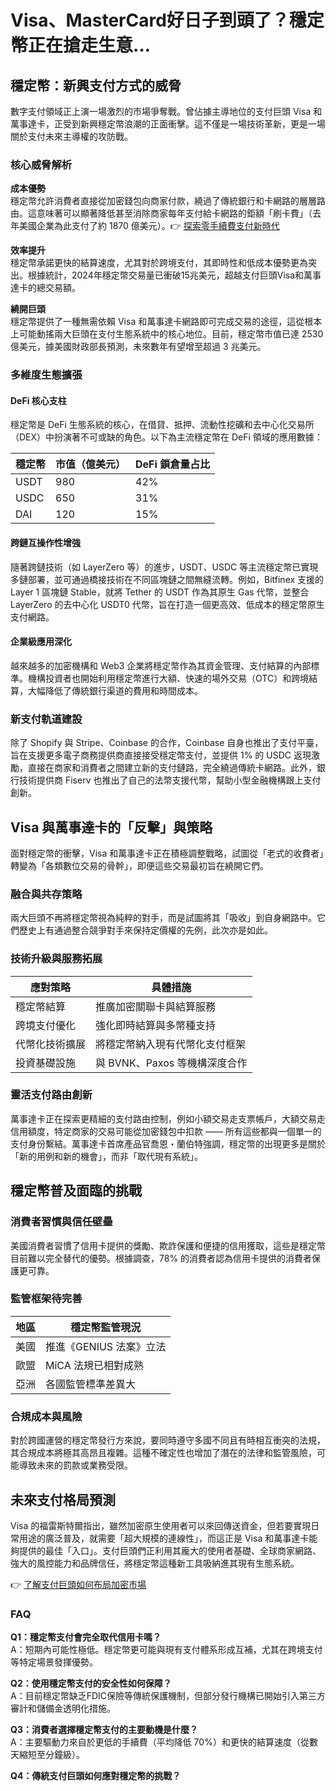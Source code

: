 # Visa、MasterCard好日子到頭了？穩定幣正在搶走生意…

## 穩定幣：新興支付方式的威脅

數字支付領域正上演一場激烈的市場爭奪戰。曾佔據主導地位的支付巨頭 Visa 和萬事達卡，正受到新興穩定幣浪潮的正面衝擊。這不僅是一場技術革新，更是一場關於支付未來主導權的攻防戰。

### 核心威脅解析

**成本優勢**  
穩定幣允許消費者直接從加密錢包向商家付款，繞過了傳統銀行和卡網路的層層路由。這意味著可以顯著降低甚至消除商家每年支付給卡網路的鉅額「刷卡費」（去年美國企業為此支付了約 1870 億美元）。👉 [探索零手續費支付新時代](https://bit.ly/okx_welcome)

**效率提升**  
穩定幣承諾更快的結算速度，尤其對於跨境支付，其即時性和低成本優勢更為突出。根據統計，2024年穩定幣交易量已衝破15兆美元，超越支付巨頭Visa和萬事達卡的總交易額。

**繞開巨頭**  
穩定幣提供了一種無需依賴 Visa 和萬事達卡網路即可完成交易的途徑，這從根本上可能動搖兩大巨頭在支付生態系統中的核心地位。目前，穩定幣市值已達 2530 億美元，據美國財政部長預測，未來數年有望增至超過 3 兆美元。

### 多維度生態擴張

#### DeFi 核心支柱
穩定幣是 DeFi 生態系統的核心，在借貸、抵押、流動性挖礦和去中心化交易所（DEX）中扮演著不可或缺的角色。以下為主流穩定幣在 DeFi 領域的應用數據：

| 穩定幣   | 市值（億美元） | DeFi 鎖倉量占比 |
|----------|----------------|------------------|
| USDT     | 980            | 42%              |
| USDC     | 650            | 31%              |
| DAI      | 120            | 15%              |

#### 跨鏈互操作性增強
隨著跨鏈技術（如 LayerZero 等）的進步，USDT、USDC 等主流穩定幣已實現多鏈部署，並可通過橋接技術在不同區塊鏈之間無縫流轉。例如，Bitfinex 支援的 Layer 1 區塊鏈 Stable，就將 Tether 的 USDT 作為其原生 Gas 代幣，並整合 LayerZero 的去中心化 USDT0 代幣，旨在打造一個更高效、低成本的穩定幣原生支付網路。

#### 企業級應用深化
越來越多的加密機構和 Web3 企業將穩定幣作為其資金管理、支付結算的內部標準。機構投資者也開始利用穩定幣進行大額、快速的場外交易（OTC）和跨境結算，大幅降低了傳統銀行渠道的費用和時間成本。

### 新支付軌道建設

除了 Shopify 與 Stripe、Coinbase 的合作，Coinbase 自身也推出了支付平臺，旨在支援更多電子商務提供商直接接受穩定幣支付，並提供 1% 的 USDC 返現激勵，直接在商家和消費者之間建立新的支付鏈路，完全繞過傳統卡網路。此外，銀行技術提供商 Fiserv 也推出了自己的法幣支援代幣，幫助小型金融機構跟上支付創新。

## Visa 與萬事達卡的「反擊」與策略

面對穩定幣的衝擊，Visa 和萬事達卡正在積極調整戰略，試圖從「老式的收費者」轉變為「各類數位交易的骨幹」，即便這些交易最初旨在繞開它們。

### 融合與共存策略

兩大巨頭不再將穩定幣視為純粹的對手，而是試圖將其「吸收」到自身網路中。它們歷史上有通過整合競爭對手來保持定價權的先例，此次亦是如此。

### 技術升級與服務拓展

| 應對策略          | 具體措施                          |
|-------------------|-----------------------------------|
| 穩定幣結算        | 推廣加密關聯卡與結算服務          |
| 跨境支付優化      | 強化即時結算與多幣種支持          |
| 代幣化技術擴展    | 將穩定幣納入現有代幣化支付框架    |
| 投資基礎設施      | 與 BVNK、Paxos 等機構深度合作    |

### 靈活支付路由創新

萬事達卡正在探索更精細的支付路由控制，例如小額交易走支票帳戶，大額交易走信用額度，特定商家的交易可能從加密錢包中扣款 —— 所有這些都與一個單一的支付身份繫結。萬事達卡首席產品官喬恩・蘭伯特強調，穩定幣的出現更多是關於「新的用例和新的機會」，而非「取代現有系統」。

## 穩定幣普及面臨的挑戰

### 消費者習慣與信任壁壘

美國消費者習慣了信用卡提供的獎勵、欺詐保護和便捷的信用獲取，這些是穩定幣目前難以完全替代的優勢。根據調查，78% 的消費者認為信用卡提供的消費者保護更可靠。

### 監管框架待完善

| 地區   | 穩定幣監管現況                  |
|--------|---------------------------------|
| 美國   | 推進《GENIUS 法案》立法         |
| 歐盟   | MiCA 法規已相對成熟             |
| 亞洲   | 各國監管標準差異大              |

### 合規成本與風險

對於跨國運營的穩定幣發行方來說，要同時遵守多國不同且有時相互衝突的法規，其合規成本將極其高昂且複雜。這種不確定性也增加了潛在的法律和監管風險，可能導致未來的罰款或業務受限。

## 未來支付格局預測

Visa 的福雷斯特爾指出，雖然加密原生使用者可以來回傳送資金，但若要實現日常用途的廣泛普及，就需要「超大規模的連線性」，而這正是 Visa 和萬事達卡能夠提供的最佳「入口」。支付巨頭們正利用其龐大的使用者基礎、全球商家網路、強大的風控能力和品牌信任，將穩定幣這種新工具吸納進其現有生態系統。

👉 [了解支付巨頭如何布局加密市場](https://bit.ly/okx_welcome)

### FAQ

**Q1：穩定幣支付會完全取代信用卡嗎？**  
A：短期內可能性極低。穩定幣更可能與現有支付體系形成互補，尤其在跨境支付等特定場景發揮優勢。

**Q2：使用穩定幣支付的安全性如何保障？**  
A：目前穩定幣缺乏FDIC保險等傳統保護機制，但部分發行機構已開始引入第三方審計和儲備金透明化措施。

**Q3：消費者選擇穩定幣支付的主要動機是什麼？**  
A：主要驅動力來自於更低的手續費（平均降低 70%）和更快的結算速度（從數天縮短至分鐘級）。

**Q4：傳統支付巨頭如何應對穩定幣的挑戰？**  